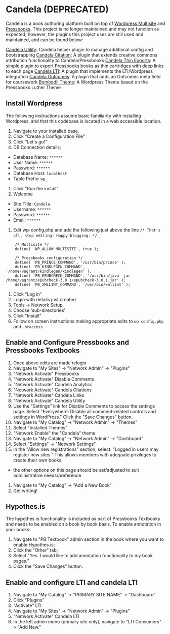 # Candela (DEPRECATED)

Candela is a book authoring platform built on top of [Wordpress Multisite](https://codex.wordpress.org/Create_A_Network) and
[Pressbooks](https://github.com/pressbooks/pressbooks).  This project is no longer maintained and may not function as
expected; however, the plugins this project uses are still used and maintained, and can be found below:

[Candela Utility](https://github.com/lumenlearning/candela-utility): Candela helper plugin to manage additional config and bootstrapping
[Candela Citation](https://github.com/lumenlearning/candela-citation): A plugin that extends creative commons attribution functionality to Candela/Pressbooks
[Candela Thin Exports](https://github.com/lumenlearning/candela-thin-exports): A simple plugin to export Pressbooks books as thin cartridges with deep links to each page
[Candela LTI](https://github.com/lumenlearning/candela-lti): A plugin that implements the LTI/Wordpress integration
[Candela Outcomes](https://github.com/lumenlearning/candela-outcomes): A plugin that adds an Outcomes meta field for coursework
[Bombadil Theme](https://github.com/lumenlearning/bombadil): A Wordpress Theme based on the Pressbooks Luther Theme

## Install Wordpress

The following instructions assume basic familiarity with installing Wordpress, and that this codebase is located in a web accessible location.

1. Navigate to your installed base.
1. Click "Create a Configuration File"
1. Click "Let's go!"
1. DB Connection details;
  * Database Name: `******`
  * User Name: `******`
  * Password: `******`
  * Database Host: `localhost`
  * Table Prefix: `wp_`
1. Click "Run the install"
1. Welcome
  * Site Title: `Candela`
  * Username: `******`
  * Password: `******`
  * Email: `******`
1. Edit wp-config.php and add the following just above the line `/* That's all, stop editing! Happy blogging. */
`;
````
    /* Multisite */
    define( 'WP_ALLOW_MULTISITE', true );

    /* Pressbooks configuration */
    define( 'PB_PRINCE_COMMAND', '/usr/bin/prince' );
    define( 'PB_KINDLEGEN_COMMAND', '/home/vagrant/kindlegen/kindlegen' );
    define( 'PB_EPUBCHECK_COMMAND', '/usr/bin/java -jar /home/vagrant/epubcheck-3.0.1/epubcheck-3.0.1.jar' );
    define( 'PB_XMLLINT_COMMAND', '/usr/bin/xmllint' );
````
1. Click "Log in"
1. Login with details just created.
1. Tools -> Network Setup
1. Choose 'sub-directories'
1. Click "Install"
1. Follow on screen instructions making appropriate edits to `wp-config.php` and `.htaccess`

## Enable and Configure Pressbooks and Pressbooks Textbooks

1. Once above edits are made relogin
1. Navigate to "My Sites" -> "Network Admin" -> "Plugins"
1. "Network Activate" Pressbooks
1. "Network Activate" Disable Comments
1. "Network Activate" Candela Analytics
1. "Network Activate" Candela Citations
1. "Network Activate" Candela Links
1. "Network Activate" Candela Utility
1. Use the "Settings" link for Disable Comments to access the settings page. Select "Everywhere: Disable all comment-related controls and settings in WordPress." Click the "Save Changes" button.
1. Navigate to "My Catalog" -> "Network Admin" -> "Themes"
1. Select "Installed Themes"
1. "Network Enable" the "Candela" theme
1. Navigate to "My Catalog" -> "Network Admin" -> "Dashboard"
1. Select "Settings" -> "Network Settings"
1. In the "Allow new registrations" section, select: "Logged in users may register new sites." This allows members with adequate privileges to create their own books
  * the other options on this page should be set/adjusted to suit administrative needs/preference
1. Navigate to "My Catalog" -> "Add a New Book"
1. Get writing!

## Hypothes.is

The hypothes.is functionality is included as part of Pressbooks Textbooks and needs to be enabled on a book by book basis. To enable annotation in your books:

1. Navigate to "PB Textbook" admin section in the book where you want to enable Hypothes.is;
1. Click the "Other" tab;
1. Select "Yes. I would like to add annotation functionality to my book pages."
1. Click the "Save Changes" button.


## Enable and configure LTI and candela LTI

1. Navigate to "My Catalog" -> "PRIMARY SITE NAME" -> "Dashboard"
1. Click "Plugins"
1. "Activate" LTI
1. Navigate to "My Sites" -> "Network Admin" -> "Plugins"
1. "Network Activate" Candela LTI
1. In the left admin menu (primary site only), navigate to "LTI Consumers" -> "Add New."
